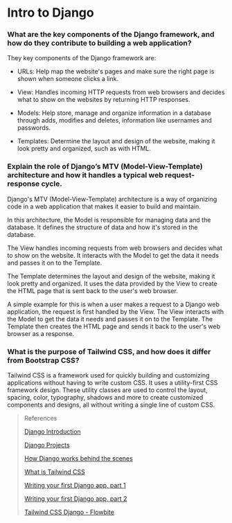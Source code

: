 # Intro to Django

### What are the key components of the Django framework, and how do they contribute to building a web application?

They key components of the Django framework are:

- URLs: Help map the website's pages and make sure the right page is shown when someone clicks a link.

- View:  Handles incoming HTTP requests from web browsers and decides what to show on the websites by returning HTTP responses.

- Models: Help store, manage and organize information in a database through adds, modifies and deletes, information like usernames and passwords.

- Templates: Determine the layout and design of the website, making it look pretty and organized, such as with HTML.

### Explain the role of Django’s MTV (Model-View-Template) architecture and how it handles a typical web request-response cycle.

Django's MTV (Model-View-Template) architecture is a way of organizing code in a web application that makes it easier to build and maintain.

In this architecture, the Model is responsible for managing data and the database. It defines the structure of data and how it's stored in the database.

The View handles incoming requests from web browsers and decides what to show on the website. It interacts with the Model to get the data it needs and passes it on to the Template.

The Template determines the layout and design of the website, making it look pretty and organized. It uses the data provided by the View to create the HTML page that is sent back to the user's web browser.

A simple example for this is when a user makes a request to a Django web application, the request is first handled by the View. The View interacts with the Model to get the data it needs and passes it on to the Template. The Template then creates the HTML page and sends it back to the user's web browser as a response.

### What is the purpose of Tailwind CSS, and how does it differ from Bootstrap CSS?

Tailwind CSS is a framework used for quickly building and customizing applications without having to write custom CSS. It uses a utility-first CSS framework design. These utility classes are used to control the layout, spacing, color, typography, shadows and more to create customized components and designs, all without writing a single line of custom CSS. 


> References
>
>[Django Introduction](https://developer.mozilla.org/en-US/docs/Learn/Server-side/Django/Introduction)
>
>[Django Projects](https://www.djangoproject.com/start/)
>
>[How Django works behind the scenes](https://wsvincent.com/how-django-works-behind-the-scenes/)
>
>[What is Tailwind CSS](https://blog.hubspot.com/website/what-is-tailwind-css)
>
>[Writing your first Django app, part 1](https://docs.djangoproject.com/en/4.1/intro/tutorial01/)
>
>[Writing your first Django app, part 2](https://docs.djangoproject.com/en/4.1/intro/tutorial02/)
>
>[Tailwind CSS Django - Flowbite](https://flowbite.com/docs/getting-started/django/)